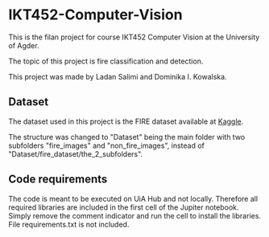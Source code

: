 # IKT452-Computer-Vision
This is the filan project for course IKT452 Computer Vision at the University of Agder.

The topic of this project is fire classification and detection. 

This project was made by Ladan Salimi and Dominika I. Kowalska.


## Dataset

The dataset used in this project is the FIRE dataset available at [Kaggle](https://www.kaggle.com/datasets/phylake1337/fire-dataset).

The structure was changed to "Dataset" being the main folder with two subfolders "fire_images" and "non_fire_images", instead of "Dataset/fire_dataset/the_2_subfolders".

## Code requirements

The code is meant to be executed on UiA Hub and not locally. Therefore all required libraries are included in the first cell of the Jupiter notebook. Simply remove the comment indicator and run the cell to install the libraries. File requirements.txt is not included.
